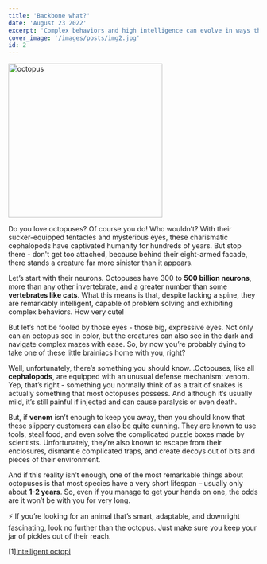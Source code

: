 ```yaml
---
title: 'Backbone what?'
date: 'August 23 2022'
excerpt: 'Complex behaviors and high intelligence can evolve in ways that differ significantly from our own. '
cover_image: '/images/posts/img2.jpg'
id: 2
---
```


<img src='/images/posts/img2.jpg' width='310' alt='octopus' />

Do you love octopuses? Of course you do! Who wouldn’t? With their sucker-equipped tentacles and mysterious eyes, these charismatic cephalopods have captivated humanity for hundreds of years. But stop there - don't get too attached, because behind their eight-armed facade, there stands a creature far more sinister than it appears.

Let’s start with their neurons. Octopuses have 300 to **500 billion neurons**, more than any other invertebrate, and a greater number than some **vertebrates like cats**. What this means is that, despite lacking a spine, they are remarkably intelligent, capable of problem solving and exhibiting complex behaviors. How very cute!

But let’s not be fooled by those eyes - those big, expressive eyes. Not only can an octopus see in color, but the creatures can also see in the dark and navigate complex mazes with ease. So, by now you’re probably dying to take one of these little brainiacs home with you, right?

Well, unfortunately, there’s something you should know...Octopuses, like all **cephalopods**, are equipped with an unusual defense mechanism: venom. Yep, that’s right - something you normally think of as a trait of snakes is actually something that most octopuses possess. And although it’s usually mild, it’s still painful if injected and can cause paralysis or even death.

But, if **venom** isn’t enough to keep you away, then you should know that these slippery customers can also be quite cunning. They are known to use tools, steal food, and even solve the complicated puzzle boxes made by scientists. Unfortunately, they’re also known to escape from their enclosures, dismantle complicated traps, and create decoys out of bits and pieces of their environment.

And if this reality isn’t enough, one of the most remarkable things about octopuses is that most species have a very short lifespan – usually only about **1-2 years**. So, even if you manage to get your hands on one, the odds are it won’t be with you for very long.

⚡ If you’re looking for an animal that’s smart, adaptable, and downright fascinating, look no further than the octopus. Just make sure you keep your jar of pickles out of their reach.

[1][intelligent octopi](https://www.scienceabc.com/nature/animals/how-smart-is-an-octopus.html)
